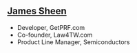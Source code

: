 [James Sheen](https://jamessheen.com)
------

* Developer, GetPRF.com
* Co-founder, Law4TW.com
* Product Line Manager, Semiconductors

